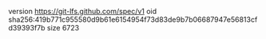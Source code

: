version https://git-lfs.github.com/spec/v1
oid sha256:419b771c955580d9b61e6154954f73d83de9b7b06687947e56813cfd39393f7b
size 6723
